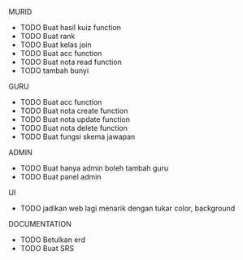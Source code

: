 MURID
- TODO Buat hasil kuiz function
- TODO Buat rank 
- TODO Buat kelas join  
- TODO Buat acc function
- TODO Buat nota read function
- TODO tambah bunyi

GURU
- TODO Buat acc function
- TODO Buat nota create function
- TODO Buat nota update function
- TODO Buat nota delete function
- TODO Buat fungsi skema jawapan 

ADMIN 
- TODO Buat hanya admin boleh tambah guru
- TODO Buat panel admin

UI 
- TODO jadikan web lagi menarik dengan tukar color, background

DOCUMENTATION
- TODO Betulkan erd
- TODO Buat SRS 